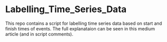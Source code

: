 # Labelling_Time_Series_Data

This repo contains a script for labelling time series data based on start and finish times of events. The full explanataion can be seen in this medium article (and in script comments).

